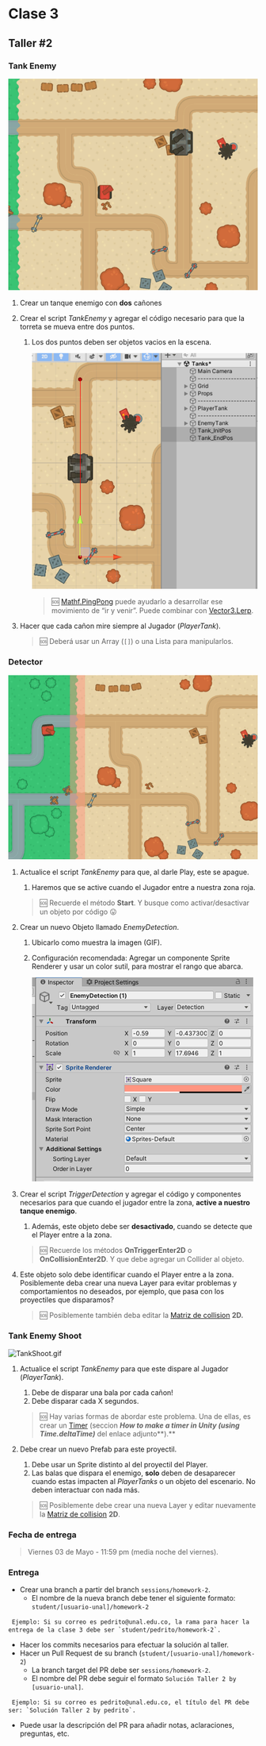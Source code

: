 # Clase 3

## Taller #2

### Tank Enemy

![EnemyMovement.gif](./EnemyMovement.gif)

1. Crear un tanque enemigo con **dos** cañones
2. Crear el script *TankEnemy* y agregar el código necesario para que la torreta se mueva entre dos puntos.
    1. Los dos puntos deben ser objetos vacios en la escena.
        
        ![TankEnemyPoints](./TankEnemyPoints.png)
        
        
        > 🆘 [Mathf.PingPong](https://stackoverflow.com/questions/61306895/what-does-unitys-mathf-pingpong-actually-do) puede ayudarlo a desarrollar ese movimiento de “ir y venir”. Puede combinar con [Vector3.Lerp](https://docs.unity3d.com/ScriptReference/Vector3.Lerp.html).

        
3. Hacer que cada cañon mire siempre al Jugador (*PlayerTank*).
    
    > 🆘 Deberá usar un Array (`[]`) o una Lista para manipularlos.

    

### Detector

![PlayerDetector.gif](./PlayerDetector.gif)

1. Actualice el script *TankEnemy* para que, al darle Play, este se apague. 
    1. Haremos que se active cuando el Jugador entre a nuestra zona roja.
    
    > 🆘 Recuerde el método **Start**. Y busque como activar/desactivar un objeto por código 😛

    
2. Crear un nuevo Objeto llamado *EnemyDetection*.
    1. Ubicarlo como muestra la imagen (GIF). 
    2. Configuración recomendada: Agregar un componente Sprite Renderer y usar un color sutil, para mostrar el rango que abarca.
        
        ![EnemyDetectorSetup](./EnemyDetectorSetup.png)
        
3. Crear el script *TriggerDetection* y agregar el código y componentes necesarios para que cuando el jugador entre la zona, **active a nuestro tanque enemigo**.
    1. Además, este objeto debe ser **desactivado**, cuando se detecte que el Player entre a la zona.
    
    > 🆘 Recuerde los métodos **OnTriggerEnter2D** o **OnCollisionEnter2D**. Y que debe agregar un Collider al objeto.
    
    
4. Este objeto solo debe identificar cuando el Player entre a la zona. Posiblemente deba crear una nueva Layer para evitar problemas y comportamientos no deseados, por ejemplo, que pasa con los proyectiles que disparamos?
    
    > 🆘 Posiblemente también deba editar la [Matriz de collision](https://docs.unity3d.com/Manual/LayerBasedCollision.html) **2D.**
    
    

### Tank Enemy Shoot

![TankShoot.gif](Tanks%209a6b94e666404d97ba22ea4bdbfb5149/TankShoot.gif)

1. Actualice el script *TankEnemy* para que este dispare al Jugador (*PlayerTank*).
    1. Debe de disparar una bala por cada cañon!
    2. Debe disparar cada X segundos.
    
    > 🆘 Hay varias formas de abordar este problema. Una de ellas, es crear un [Timer](https://gamedevbeginner.com/how-to-make-countdown-timer-in-unity-minutes-seconds/) (seccion ***How to make a timer in Unity (using Time.deltaTime)*** del enlace adjunto**).**
    
    
2. Debe crear un nuevo Prefab para este proyectil.
    1. Debe usar un Sprite distinto al del proyectil del Player.
    2. Las balas que dispara el enemigo, **solo** deben de desaparecer cuando estas impacten al *PlayerTanks* o un objeto del escenario. No deben interactuar con nada más.
    
    > 🆘 Posiblemente debe crear una nueva Layer y editar nuevamente la [Matriz de collision](https://docs.unity3d.com/Manual/LayerBasedCollision.html) **2D**.
    


### Fecha de entrega
> Viernes 03 de Mayo - 11:59 pm (media noche del viernes).

### Entrega
- Crear una branch a partir del branch `sessions/homework-2`.
  - El nombre de la nueva branch debe tener el siguiente formato: `student/[usuario-unal]/homework-2`
```
 Ejemplo: Si su correo es pedrito@unal.edu.co, la rama para hacer la entrega de la clase 3 debe ser `student/pedrito/homework-2`.
```
- Hacer los commits necesarios para efectuar la solución al taller.
- Hacer un Pull Request de su branch (`student/[usuario-unal]/homework-2`)
  - La branch target del PR debe ser `sessions/homework-2`.
  - El nombre del PR debe seguir el formato `Solución Taller 2 by [usuario-unal]`. 
```
 Ejemplo: Si su correo es pedrito@unal.edu.co, el título del PR debe ser: `Solución Taller 2 by pedrito`.
```
  - Puede usar la descripción del PR para añadir notas, aclaraciones, preguntas, etc.